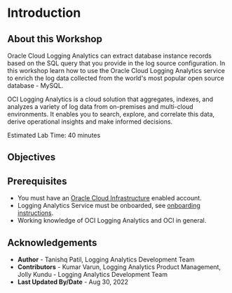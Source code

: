 
# Introduction

## About this Workshop

Oracle Cloud Logging Analytics can extract database instance records based on the SQL query that you provide in the log source configuration. In this workshop learn how to use the Oracle Cloud Logging Analytics service to enrich the log data collected from the world's most popular open source database - MySQL.

OCI Logging Analytics is a cloud solution that aggregates, indexes, and analyzes a variety of log data from on-premises and multi-cloud environments. It enables you to search, explore, and correlate this data, derive operational insights and make informed decisions.

Estimated Lab Time: 40 minutes

## Objectives

## Prerequisites

* You must have an [Oracle Cloud Infrastructure](https://cloud.oracle.com/en_US/cloud-infrastructure) enabled account.
* Logging Analytics Service must be onboarded, see [onboarding instructions](https://youtu.be/fm76C3R4kPM).
* Working knowledge of OCI Logging Analytics and OCI in general.

## Acknowledgements

* **Author** - Tanishq Patil, Logging Analytics Development Team
* **Contributors** -  Kumar Varun, Logging Analytics Product Management, Jolly Kundu - Logging Analytics Development Team
* **Last Updated By/Date** - Aug 30, 2022
